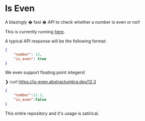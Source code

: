 # Is Even

A blazingly � fast � API to check whether a number is even or not!

This is currently running [here](https://is-even.abstractumbra.dev/12).

A typical API response will be the following format:

```json
{
    "number": 12,
    "is_even": true
}
```

We even support floating point integers!

❯ curl https://is-even.abstractumbra.dev/12.3
```json
{
    "number":12.3,
    "is_even":false
}
```

This entire repository and it's usage is satirical.
